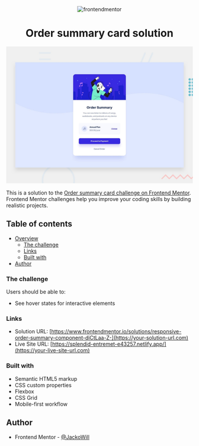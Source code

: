 <div align="center">
<img src="https://www.frontendmentor.io/static/images/logo-mobile.svg"  
alt="frontendmentor" width="80">

# Order summary card solution

![](./assets/design/desktop-preview.jpg)

</div>

This is a solution to the [Order summary card challenge on Frontend Mentor](https://www.frontendmentor.io/challenges/order-summary-component-QlPmajDUj). Frontend Mentor challenges help you improve your coding skills by building realistic projects.

## Table of contents

- [Overview](#overview)
  - [The challenge](#the-challenge)
  - [Links](#links)
  - [Built with](#built-with)
- [Author](#author)

### The challenge

Users should be able to:

- See hover states for interactive elements

### Links

- Solution URL: [https://www.frontendmentor.io/solutions/responsive-order-summary-component-diCtLaa-Z-](https://your-solution-url.com)
- Live Site URL: [https://splendid-entremet-e43257.netlify.app/](https://your-live-site-url.com)

### Built with

- Semantic HTML5 markup
- CSS custom properties
- Flexbox
- CSS Grid
- Mobile-first workflow

## Author

- Frontend Mentor - [@JackoWill](https://www.frontendmentor.io/profile/JackoWill)
